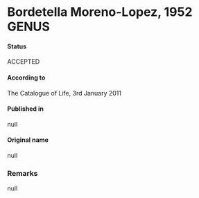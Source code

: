 # Bordetella Moreno-Lopez, 1952 GENUS

#### Status
ACCEPTED

#### According to
The Catalogue of Life, 3rd January 2011

#### Published in
null

#### Original name
null

### Remarks
null